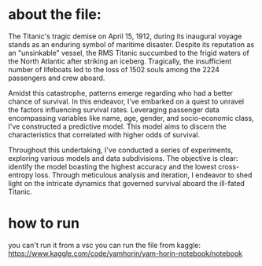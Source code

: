 # about the file:
The Titanic's tragic demise on April 15, 1912, during its inaugural voyage stands as an enduring symbol of maritime disaster. Despite its reputation as an "unsinkable" vessel, the RMS Titanic succumbed to the frigid waters of the North Atlantic after striking an iceberg. Tragically, the insufficient number of lifeboats led to the loss of 1502 souls among the 2224 passengers and crew aboard.

Amidst this catastrophe, patterns emerge regarding who had a better chance of survival. In this endeavor, I've embarked on a quest to unravel the factors influencing survival rates. Leveraging passenger data encompassing variables like name, age, gender, and socio-economic class, I've constructed a predictive model. This model aims to discern the characteristics that correlated with higher odds of survival.

Throughout this undertaking, I've conducted a series of experiments, exploring various models and data subdivisions. The objective is clear: identify the model boasting the highest accuracy and the lowest cross-entropy loss. Through meticulous analysis and iteration, I endeavor to shed light on the intricate dynamics that governed survival aboard the ill-fated Titanic.

# how to run 
you can't run it from a vsc 
you can run the file from kaggle:
https://www.kaggle.com/code/yamhorin/yam-horin-notebook/notebook
